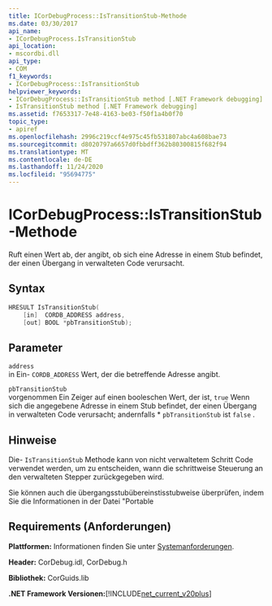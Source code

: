 ```yaml
---
title: ICorDebugProcess::IsTransitionStub-Methode
ms.date: 03/30/2017
api_name:
- ICorDebugProcess.IsTransitionStub
api_location:
- mscordbi.dll
api_type:
- COM
f1_keywords:
- ICorDebugProcess::IsTransitionStub
helpviewer_keywords:
- ICorDebugProcess::IsTransitionStub method [.NET Framework debugging]
- IsTransitionStub method [.NET Framework debugging]
ms.assetid: f7653317-7e48-4163-be03-f50f1a4b0f70
topic_type:
- apiref
ms.openlocfilehash: 2996c219ccf4e975c45fb531807abc4a608bae73
ms.sourcegitcommit: d8020797a6657d0fbbdff362b80300815f682f94
ms.translationtype: MT
ms.contentlocale: de-DE
ms.lasthandoff: 11/24/2020
ms.locfileid: "95694775"
---
```

# <a name="icordebugprocessistransitionstub-method"></a>ICorDebugProcess::IsTransitionStub-Methode

Ruft einen Wert ab, der angibt, ob sich eine Adresse in einem Stub befindet, der einen Übergang in verwalteten Code verursacht.  
  
## <a name="syntax"></a>Syntax  
  
```cpp  
HRESULT IsTransitionStub(  
    [in]  CORDB_ADDRESS address,  
    [out] BOOL *pbTransitionStub);  
```  
  
## <a name="parameters"></a>Parameter  

 `address`  
 in Ein- `CORDB_ADDRESS` Wert, der die betreffende Adresse angibt.  
  
 `pbTransitionStub`  
 vorgenommen Ein Zeiger auf einen booleschen Wert, der ist, `true` Wenn sich die angegebene Adresse in einem Stub befindet, der einen Übergang in verwalteten Code verursacht; andernfalls * `pbTransitionStub` ist `false` .  
  
## <a name="remarks"></a>Hinweise  

 Die- `IsTransitionStub` Methode kann von nicht verwaltetem Schritt Code verwendet werden, um zu entscheiden, wann die schrittweise Steuerung an den verwalteten Stepper zurückgegeben wird.  
  
 Sie können auch die übergangsstubübereinstisstubweise überprüfen, indem Sie die Informationen in der Datei "Portable  
  
## <a name="requirements"></a>Requirements (Anforderungen)  

 **Plattformen:** Informationen finden Sie unter [Systemanforderungen](../../get-started/system-requirements.md).  
  
 **Header:** CorDebug.idl, CorDebug.h  
  
 **Bibliothek:** CorGuids.lib  
  
 **.NET Framework Versionen:**[!INCLUDE[net_current_v20plus](../../../../includes/net-current-v20plus-md.md)]
